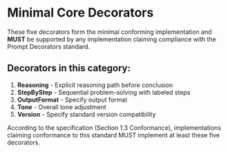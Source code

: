 # Minimal Core Decorators

These five decorators form the minimal conforming implementation and **MUST** be supported by any implementation claiming compliance with the Prompt Decorators standard.

## Decorators in this category:

1. **Reasoning** - Explicit reasoning path before conclusion
2. **StepByStep** - Sequential problem-solving with labeled steps
3. **OutputFormat** - Specify output format
4. **Tone** - Overall tone adjustment
5. **Version** - Specify standard version compatibility

According to the specification (Section 1.3 Conformance), implementations claiming conformance to this standard MUST implement at least these five decorators.
